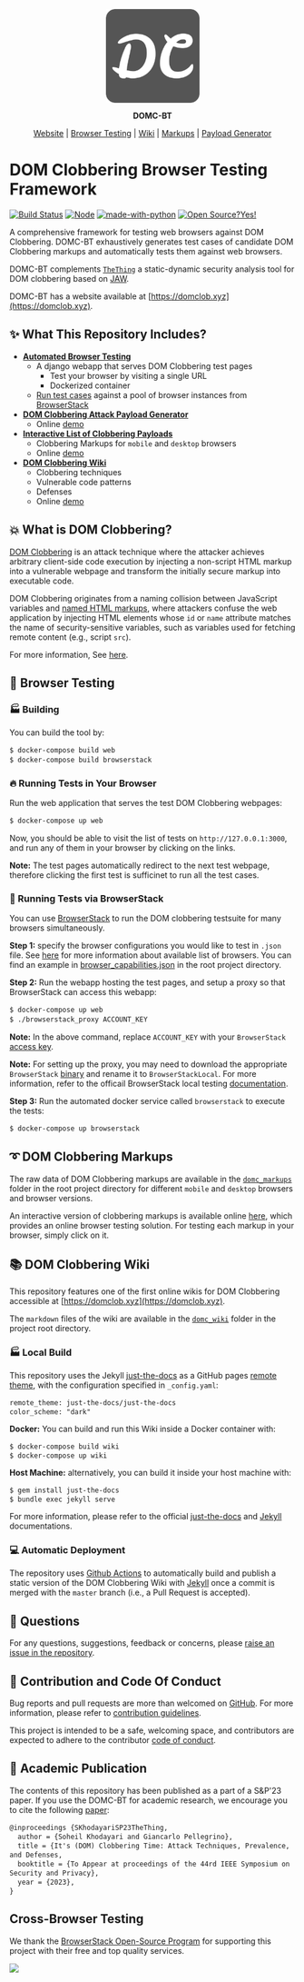 <p align="center">
	<a href="//soheilkhodayari.github.io/DOMClobbering/">
		<img align="center" alt="DOMC-BT" src="static/assets/images/logo.png" height="165">
	</a>
</p>

<p align="center">
	<span><b> DOMC-BT </b></span>
</p>

<p align="center">
	<a href="https://domclob.xyz">Website</a> |
		<a href="https://github.com/SoheilKhodayari/DOMClobbering/tree/master/domc_tests">Browser Testing</a> |
	<a href="https://domclob.xyz/domc_wiki/index">Wiki</a> |
	<a href="https://domclob.xyz/domc_markups/list">Markups</a> |
	<a href="https://domclob.xyz/domc_payload_generator/">Payload Generator</a>
</p>


# DOM Clobbering Browser Testing Framework

[![Build Status](https://travis-ci.org/boennemann/badges.svg?branch=master)](https://travis-ci.org/boennemann/badges) [![Node](https://img.shields.io/badge/node%40latest-%3E%3D%206.0.0-brightgreen.svg)](https://img.shields.io/badge/node%40latest-%3E%3D%206.0.0-brightgreen.svg) [![made-with-python](https://img.shields.io/badge/Made%20with-Python-1f425f.svg)](https://www.python.org/) [![Open Source?Yes!](https://badgen.net/badge/Open%20Source%20%3F/Yes%21/blue?icon=github)](https://github.com/Naereen/badges/)

A comprehensive framework for testing web browsers against DOM Clobbering. DOMC-BT exhaustively generates test cases of candidate DOM Clobbering markups and automatically tests them against web browsers. 

DOMC-BT complements [`TheThing`](https://github.com/SoheilKhodayari/TheThing) a static-dynamic security analysis tool for DOM clobbering based on [JAW](https://soheilkhodayari.github.io/JAW/).

DOMC-BT has a website available at [https://domclob.xyz](https://domclob.xyz).


## ✨ What This Repository Includes?

- **[Automated Browser Testing](https://github.com/SoheilKhodayari/DOMClobbering/tree/master/domc_tests)**
	- A django webapp that serves DOM Clobbering test pages
		- Test your browser by visiting a single URL
		- Dockerized container
	- [Run test cases](https://github.com/SoheilKhodayari/DOMClobbering/blob/master/run_browserstack.py) against a pool of browser instances from [BrowserStack](https://www.browserstack.com/)
- **[DOM Clobbering Attack Payload Generator](https://github.com/SoheilKhodayari/DOMClobbering/tree/master/domc_payload_generator)**
	- Online [demo](https://domclob.xyz/domc_payload_generator/)
- **[Interactive List of Clobbering Payloads](https://github.com/SoheilKhodayari/DOMClobbering/tree/master/domc_markups)** 
	- Clobbering Markups for `mobile` and `desktop` browsers
	- Online [demo](https://domclob.xyz/domc_markups/list)
- **[DOM Clobbering Wiki](https://github.com/SoheilKhodayari/DOMClobbering/tree/master/domc_wiki)**
	- Clobbering techniques
	- Vulnerable code patterns
	- Defenses
	- Online [demo](https://domclob.xyz/domc_wiki/index)



## 💥 What is DOM Clobbering? 


[DOM Clobbering](https://portswigger.net/web-security/dom-based/dom-clobbering) is an attack technique where the attacker achieves arbitrary client-side code execution by injecting a non-script HTML markup into a vulnerable webpage and transform the initially secure markup into executable code. 

DOM Clobbering originates from a naming collision between JavaScript variables and [named HTML markups](https://html.spec.whatwg.org/multipage/window-object.html#named-access-on-the-window-object), where attackers confuse the web application by injecting HTML elements whose `id` or `name` attribute matches the name of security-sensitive variables, such as variables used for fetching remote content (e.g., script `src`). 

For more information, See [here](https://domclob.xyz/wiki).


## 🚀 Browser Testing


### 🏭 Building 

You can build the tool by:

```bash
$ docker-compose build web
$ docker-compose build browserstack
```


### 🔥 Running Tests in Your Browser

Run the web application that serves the test DOM Clobbering webpages:
```bash
$ docker-compose up web
```

Now, you should be able to visit the list of tests on `http://127.0.0.1:3000`, and run any of them in your browser by clicking on the links.

**Note:** The test pages automatically redirect to the next test webpage, therefore clicking the first test is sufficinet to run all the test cases.


### 🎡 Running Tests via BrowserStack

You can use [BrowserStack](https://www.browserstack.com/) to run the DOM clobbering testsuite for many browsers simultaneously.

**Step 1:** specify the browser configurations you would like to test in `.json` file. See [here](https://www.browserstack.com/automate/capabilities) for more information about available list of browsers. You can find an example in [browser_capabilities.json](browser_capabilities.json) in the root project directory.

**Step 2:** Run the webapp hosting the test pages, and setup a proxy so that BrowserStack can access this webapp:
``` bash
$ docker-compose up web
$ ./browserstack_proxy ACCOUNT_KEY
```

**Note:** In the above command, replace `ACCOUNT_KEY` with your `BrowserStack` [access key](https://www.browserstack.com/docs/iaam/security/manage-access-keys).

**Note:** For setting up the proxy, you may need to download the appropriate `BrowserStack` [binary](https://www.browserstack.com/docs/local-testing/releases-and-downloads) and rename it to `BrowserStackLocal`. For more information, refer to the officail BrowserStack local testing [documentation](https://www.browserstack.com/docs/local-testing).


**Step 3:** Run the automated docker service called `browserstack` to execute the tests:

``` bash
$ docker-compose up browserstack
```



## ➰ DOM Clobbering Markups

The raw data of DOM Clobbering markups are available in the [`domc_markups`](./domc_markups) folder in the root project directory for different  `mobile` and `desktop` browsers and browser versions. 

An interactive version of clobbering markups is available online [here](https://domclob.xyz/domc_markups/list), which provides an online browser testing solution. For testing each markup in your browser, simply click on it. 



## 📚 DOM Clobbering Wiki

This repository features one of the first online wikis for DOM Clobbering accessible at [https://domclob.xyz](https://domclob.xyz).

The `markdown` files of the wiki are available in the [`domc_wiki`](https://github.com/SoheilKhodayari/DOMClobbering/blob/master/domc_wiki) folder in the project root directory. 


### 🏭 Local Build

This repository uses the Jekyll [just-the-docs](https://github.com/just-the-docs/just-the-docs) as a GitHub pages [remote theme](https://blog.github.com/2017-11-29-use-any-theme-with-github-pages/), with the configuration specified in `_config.yaml`:

```
remote_theme: just-the-docs/just-the-docs
color_scheme: "dark"
```

**Docker:** You can build and run this Wiki inside a Docker container with:

```
$ docker-compose build wiki
$ docker-compose up wiki
```

**Host Machine:** alternatively, you can build it inside your host machine with:

```
$ gem install just-the-docs
$ bundle exec jekyll serve
```

For more information, please refer to the official [just-the-docs](https://github.com/just-the-docs/just-the-docs) and [Jekyll](https://jekyllrb.com/) documentations. 


### 💻 Automatic Deployment

The repository uses [Github Actions](https://github.com/features/actions) to automatically build and publish a static version of the DOM Clobbering Wiki with [Jekyll](https://jekyllrb.com/) once a commit is merged with the `master` branch (i.e., a Pull Request is accepted).



## 🙋 Questions

For any questions, suggestions, feedback or concerns, please [raise an issue in the repository](https://github.com/SoheilKhodayari/DOMClobbering/issues). 


## 🎃 Contribution and Code Of Conduct

Bug reports and pull requests are more than welcomed on [GitHub](https://github.com/SoheilKhodayari/TheThing/pulls). For more information, please refer to [contribution guidelines](https://github.com/SoheilKhodayari/DOMClobbering/blob/master/domc_wiki/contributions.md). 

This project is intended to be a safe, welcoming space, and contributors are expected to adhere to the contributor [code of conduct](https://github.com/SoheilKhodayari/DOMClobbering/blob/master/CODE_OF_CONDUCT.md). 



## 📝 Academic Publication

The contents of this repository has been published as a part of a S&P'23 paper. If you use the DOMC-BT for academic research, we encourage you to cite the following [paper](#coming-soon):

```
@inproceedings {SKhodayariSP23TheThing,
  author = {Soheil Khodayari and Giancarlo Pellegrino},
  title = {It's (DOM) Clobbering Time: Attack Techniques, Prevalence, and Defenses,
  booktitle = {To Appear at proceedings of the 44rd IEEE Symposium on Security and Privacy},
  year = {2023},
}
```

## Cross-Browser Testing

We thank the [BrowserStack Open-Source Program](https://www.browserstack.com/open-source) for supporting this project with their free and top quality services.

<a target="_blank" href="https://www.browserstack.com/"><img width="165" src="https://www.browserstack.com/images/layout/browserstack-logo-600x315.png"></a><br>




